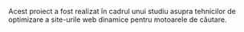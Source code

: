 Acest proiect a fost realizat în cadrul unui studiu asupra tehnicilor de optimizare a site-urile web dinamice pentru motoarele de căutare.

